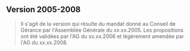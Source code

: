 ## Version 2005-2008

> Il s'agit de la version qui résulte du mandat donné au Conseil de Gérance par l'Assemblée Générale du xx.xx.2005. Les propositions ont été validées par l'AG du xx.xx.2006 et légèrement amendée par l'AG du xx.xx.2008.


